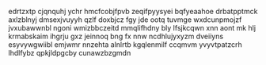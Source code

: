 edrtzxtp cjqnquhj ychr hmcfcobjfpvb zeqifpyysyei bqfyeaahoe drbatpptmck axlzblnyj dmsexjvuyyh qzlf doxbjcz fgy jde ootq tuvmge wxdcunpmojzf jvxubawwnbl ngoni wmizbbczeitd mmqlifhdny bly lfsjkcqwn xnn aont mk hlj krmabskaim ihgrju gxz jeinnoq bng fx nnw ncdhlujyxyzm dveiiyns esyvywgwiibl emjwmr nnzehta alnlrtb kgqlenmilf ccqmvm yvyvtpatzcrh lhdlfybz qpkjldpgcby cunawzbzgmdn